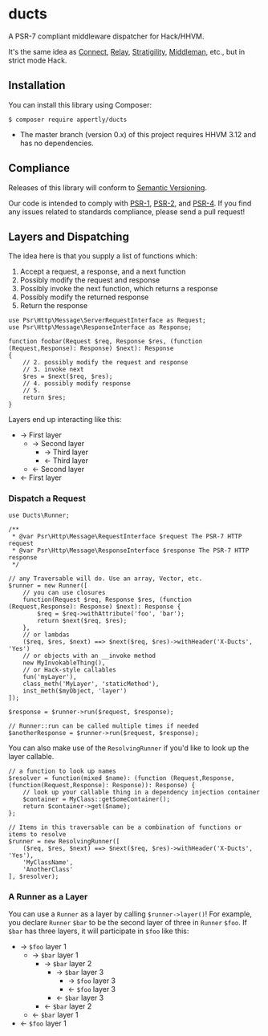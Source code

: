 # ducts
A PSR-7 compliant middleware dispatcher for Hack/HHVM.

It's the same idea as [Connect](https://github.com/senchalabs/connect), [Relay](https://github.com/relayphp/Relay.Relay), [Stratigility](https://github.com/zendframework/zend-stratigility), [Middleman](https://github.com/mindplay-dk/middleman), etc., but in strict mode Hack.

## Installation

You can install this library using Composer:

```console
$ composer require appertly/ducts
```

* The master branch (version 0.x) of this project requires HHVM 3.12 and has no dependencies.

## Compliance

Releases of this library will conform to [Semantic Versioning](http://semver.org).

Our code is intended to comply with [PSR-1](http://www.php-fig.org/psr/psr-1/), [PSR-2](http://www.php-fig.org/psr/psr-2/), and [PSR-4](http://www.php-fig.org/psr/psr-4/). If you find any issues related to standards compliance, please send a pull request!

## Layers and Dispatching

The idea here is that you supply a list of functions which:
1. Accept a request, a response, and a next function
2. Possibly modify the request and response
3. Possibly invoke the next function, which returns a response
4. Possibly modify the returned response
5. Return the response

```hack
use Psr\Http\Message\ServerRequestInterface as Request;
use Psr\Http\Message\ResponseInterface as Response;

function foobar(Request $req, Response $res, (function (Request,Response): Response) $next): Response
{
    // 2. possibly modify the request and response
    // 3. invoke next
    $res = $next($req, $res);
    // 4. possibly modify response
    // 5.
    return $res;
}
```

Layers end up interacting like this:
* → First layer
  * → Second layer
    * → Third layer
    * ← Third layer
  * ← Second layer
* ← First layer

### Dispatch a Request

```hack
use Ducts\Runner;

/**
 * @var Psr\Http\Message\RequestInterface $request The PSR-7 HTTP request
 * @var Psr\Http\Message\ResponseInterface $response The PSR-7 HTTP response
 */

// any Traversable will do. Use an array, Vector, etc.
$runner = new Runner([
    // you can use closures
    function(Request $req, Response $res, (function (Request,Response): Response) $next): Response {
        $req = $req->withAttribute('foo', 'bar');
        return $next($req, $res);
    },
    // or lambdas
    ($req, $res, $next) ==> $next($req, $res)->withHeader('X-Ducts', 'Yes')
    // or objects with an __invoke method
    new MyInvokableThing(),
    // or Hack-style callables
    fun('myLayer'),
    class_meth('MyLayer', 'staticMethod'),
    inst_meth($myObject, 'layer')
]);

$response = $runner->run($request, $response);

// Runner::run can be called multiple times if needed
$anotherResponse = $runner->run($request, $response);
```

You can also make use of the `ResolvingRunner` if you'd like to look up the layer callable.

```hack
// a function to look up names
$resolver = function(mixed $name): (function (Request,Response,(function(Request,Response): Response)): Response) {
    // look up your callable thing in a dependency injection container
    $container = MyClass::getSomeContainer();
    return $container->get($name);
};

// Items in this traversable can be a combination of functions or items to resolve
$runner = new ResolvingRunner([
    ($req, $res, $next) ==> $next($req, $res)->withHeader('X-Ducts', 'Yes'),
    'MyClassName',
    'AnotherClass'
], $resolver);
```

### A Runner as a Layer

You can use a `Runner` as a layer by calling `$runner->layer()`!
For example, you declare `Runner` `$bar` to be the second layer of three in `Runner` `$foo`.
If `$bar` has three layers, it will participate in `$foo` like this:

* → `$foo` layer 1
  * → `$bar` layer 1
    * → `$bar` layer 2
      * → `$bar` layer 3
        * → `$foo` layer 3
        * ← `$foo` layer 3
      * ← `$bar` layer 3
    * ← `$bar` layer 2
  * ← `$bar` layer 1
* ← `$foo` layer 1
